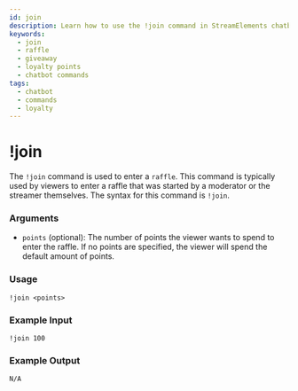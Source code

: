 ```yaml
---
id: join 
description: Learn how to use the !join command in StreamElements chatbot to enter raffles and giveaways on Twitch and YouTube streams.
keywords:
  - join
  - raffle
  - giveaway
  - loyalty points
  - chatbot commands
tags:
  - chatbot
  - commands
  - loyalty
---
```


# !join

The `!join` command is used to enter a `raffle`. This command is typically used by viewers to enter a raffle that was started by a moderator or the streamer themselves. The syntax for this command is `!join`.

### Arguments

- `points` (optional): The number of points the viewer wants to spend to enter the raffle. If no points are specified, the viewer will spend the default amount of points.

### Usage

```
!join <points>
```

### Example Input

```
!join 100
```

### Example Output

```
N/A
```
